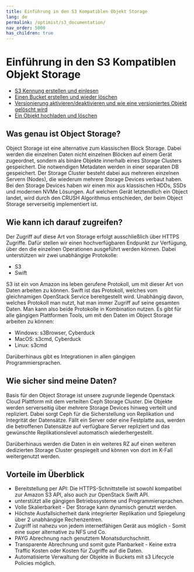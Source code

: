 ```yaml
---
title: Einführung in den S3 Kompatiblen Objekt Storage
lang: de
permalink: /optimist/s3_documentation/
nav_order: 5000
has_children: true
---
```


Einführung in den S3 Kompatiblen Objekt Storage
=================================================

- [S3 Kennung erstellen und einlesen](./CreateanduseS3credentialsDE.md)
- [Einen Bucket erstellen und wieder löschen](./CreateAndDeleteBucketDE.md)
- [Versionierung aktivieren/deaktivieren und wie eine versioniertes Objekt gelöscht wird](./VersioningDE.md)
- [Ein Objekt hochladen und löschen](./UploadAndDeleteObjectDE.md)

Was genau ist Object Storage?
-----

Object Storage ist eine alternative zum klassischen Block Storage. Dabei werden die einzelnen Daten nicht einzelnen Blöcken auf einem Gerät zugeordnet, sondern als binäre Objekte innerhalb eines Storage Clusters gespeichert. Die notwendigen Metadaten werden in einer separaten DB gespeichert. Der Storage Cluster besteht dabei aus mehreren einzelnen Servern (Nodes), die wiederum mehrere Storage Devices verbaut haben. Bei den Storage Devices haben wir einen mix aus klassischen HDDs, SSDs und modernen NVMe Lösungen. Auf welchem Gerät letztendlich ein Object landet, wird durch den CRUSH Algorithmus entschieden, der beim Object Storage serverseitig implementiert ist.

Wie kann ich darauf zugreifen?
-----

Der Zugriff auf diese Art von Storage erfolgt ausschließlich über HTTPS Zugriffe. Dafür stellen wir einen hochverfügbaren Endpunkt zur Verfügung, über den die einzelnen Operationen ausgeführt werden können.
Dabei unterstützen wir zwei unabhängige Protokolle:

- S3
- Swift

S3 ist ein von Amazon ins leben gerufene Protokoll, um mit dieser Art von Daten arbeiten zu können. Swift ist das Protokoll, welches vom gleichnamigen OpenStack Service bereitgestellt wird. Unabhängig davon, welches Protokoll man nutzt, hat man immer Zugriff auf seine gesamten Daten. Man kann also beide Protokolle in Kombination nutzen. Es gibt für alle gängigen Plattformen Tools, um mit den Daten im Object Storage arbeiten zu können:

- Windows: s3Browser, Cyberduck
- MacOS: s3cmd, Cyberduck
- Linux: s3cmd

Darüberhinaus gibt es Integrationen in allen gängigen Programmiersprachen.

Wie sicher sind meine Daten?
-----

Basis für den Object Storage ist unsere zugrunde liegende Openstack Cloud Plattform mit dem verteilten Ceph Storage Cluster. Die Objekte werden serverseitig über mehrere Storage Devices hinweg verteilt und repliziert.
Dabei sorgt Ceph für die Sicherstellung von Replikation und Integrität der Datensätze. Fällt ein Server oder eine Festplatte aus, werden die betroffenen Datensätze auf verfügbare Server repliziert und das gewünschte Replikationslevel automatisch wiederhergestellt.

Darüberhinaus werden die Daten in ein weiteres RZ auf einen weiteren dedizierten Storage Cluster gespiegelt und können von dort im K-Fall weitergenutzt werden.

Vorteile im Überblick
-----

-  Bereitstellung per API: Die HTTPS-Schnittstelle ist sowohl kompatibel zur Amazon S3 API, also auch zur OpenStack Swift API.
-  unterstützt alle gängigen Betriebssysteme und Programmiersprachen.
-  Volle Skalierbarkeit - Der Storage kann dynamisch genutzt werden.
-  Höchste Ausfallsicherheit dank integrierter Replikation und Spiegelung über 2 unabhängige Rechenzentren.
-  Zugriff ist nahezu von jedem internetfähigen Gerät aus möglich - Somit eine super alternative zu NFS und Co.
-  PAYG Abrechnung nach genutztem Monatsdurchschnitt.
-  Transparente Abrechnung und somit gute Planbarkeit - Keine extra Traffic Kosten oder Kosten für Zugriffe auf die Daten.
-  Automatisierte Verwaltung der Objekte in Buckets mit s3 Lifecycle Policies möglich.